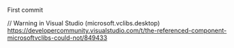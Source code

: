 First commit






// Warning in Visual Studio (microsoft.vclibs.desktop)
https://developercommunity.visualstudio.com/t/the-referenced-component-microsoftvclibs-could-not/849433
